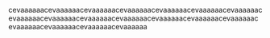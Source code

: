 cevaaaaaacevaaaaaacevaaaaaacevaaaaaacevaaaaaacevaaaaaacevaaaaaacevaaaaaacevaaaaaacevaaaaaacevaaaaaacevaaaaaacevaaaaaacevaaaaaacevaaaaaacevaaaaaacevaaaaaacevaaaaaa